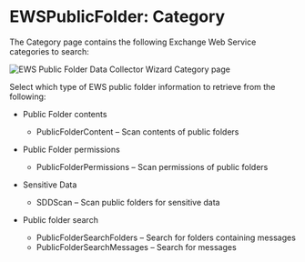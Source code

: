 # EWSPublicFolder: Category

The Category page contains the following Exchange Web Service categories to search:

![EWS Public Folder Data Collector Wizard Category page](/img/product_docs/accessanalyzer/11.6/admin/datacollector/adinventory/category.webp)

Select which type of EWS public folder information to retrieve from the following:

- Public Folder contents

    - PublicFolderContent – Scan contents of public folders

- Public Folder permissions

    - PublicFolderPermissions – Scan permissions of public folders

- Sensitive Data

    - SDDScan – Scan public folders for sensitive data

- Public folder search

    - PublicFolderSearchFolders – Search for folders containing messages
    - PublicFolderSearchMessages – Search for messages
